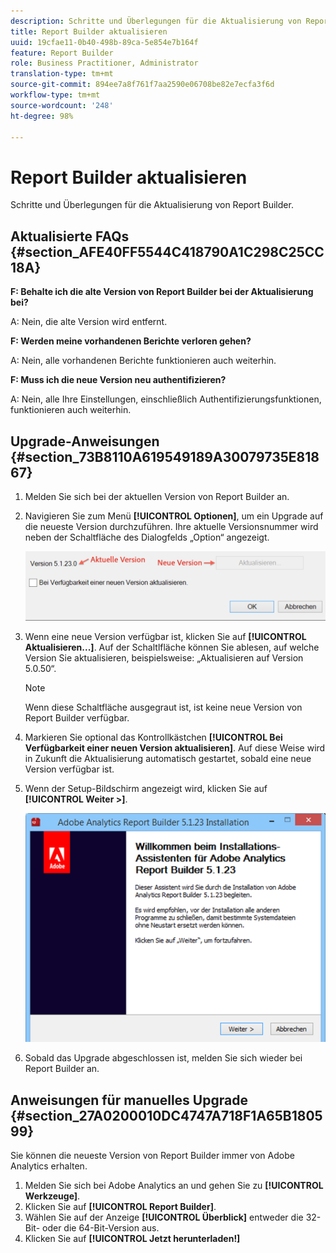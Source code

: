 ```yaml
---
description: Schritte und Überlegungen für die Aktualisierung von Report Builder.
title: Report Builder aktualisieren
uuid: 19cfae11-0b40-498b-89ca-5e854e7b164f
feature: Report Builder
role: Business Practitioner, Administrator
translation-type: tm+mt
source-git-commit: 894ee7a8f761f7aa2590e06708be82e7ecfa3f6d
workflow-type: tm+mt
source-wordcount: '248'
ht-degree: 98%

---
```



# Report Builder aktualisieren

Schritte und Überlegungen für die Aktualisierung von Report Builder.

## Aktualisierte FAQs {#section_AFE40FF5544C418790A1C298C25CC18A}

**F: Behalte ich die alte Version von Report Builder bei der Aktualisierung bei?**

A: Nein, die alte Version wird entfernt.

**F: Werden meine vorhandenen Berichte verloren gehen?**

A: Nein, alle vorhandenen Berichte funktionieren auch weiterhin.

**F: Muss ich die neue Version neu authentifizieren?**

A: Nein, alle Ihre Einstellungen, einschließlich Authentifizierungsfunktionen, funktionieren auch weiterhin.

## Upgrade-Anweisungen {#section_73B8110A619549189A30079735E81867}

1. Melden Sie sich bei der aktuellen Version von Report Builder an.
1. Navigieren Sie zum Menü **[!UICONTROL Optionen]**, um ein Upgrade auf die neueste Version durchzuführen. Ihre aktuelle Versionsnummer wird neben der Schaltfläche des Dialogfelds „Option“ angezeigt.

   ![](assets/upgrade.png)

1. Wenn eine neue Version verfügbar ist, klicken Sie auf **[!UICONTROL Aktualisieren...]**. Auf der Schaltlfläche können Sie ablesen, auf welche Version Sie aktualisieren, beispielsweise: „Aktualisieren auf Version 5.0.50“.

   >[!NOTE]
   >
   >Wenn diese Schaltfläche ausgegraut ist, ist keine neue Version von Report Builder verfügbar.

1. Markieren Sie optional das Kontrollkästchen **[!UICONTROL Bei Verfügbarkeit einer neuen Version aktualisieren]**. Auf diese Weise wird in Zukunft die Aktualisierung automatisch gestartet, sobald eine neue Version verfügbar ist.
1. Wenn der Setup-Bildschirm angezeigt wird, klicken Sie auf **[!UICONTROL Weiter >]**.

   ![](assets/setup.png)

1. Sobald das Upgrade abgeschlossen ist, melden Sie sich wieder bei Report Builder an.

## Anweisungen für manuelles Upgrade {#section_27A0200010DC4747A718F1A65B180599}

Sie können die neueste Version von Report Builder immer von Adobe Analytics erhalten.

1. Melden Sie sich bei Adobe Analytics an und gehen Sie zu **[!UICONTROL Werkzeuge]**.
1. Klicken Sie auf **[!UICONTROL Report Builder]**.
1. Wählen Sie auf der Anzeige **[!UICONTROL Überblick]** entweder die 32-Bit- oder die 64-Bit-Version aus.
1. Klicken Sie auf **[!UICONTROL Jetzt herunterladen!]**

